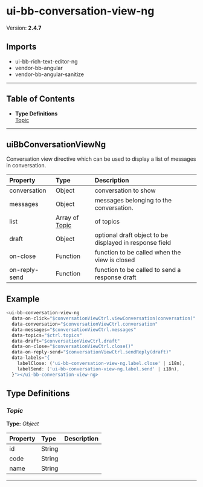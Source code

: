 # ui-bb-conversation-view-ng


Version: **2.4.7**


## Imports

* ui-bb-rich-text-editor-ng
* vendor-bb-angular
* vendor-bb-angular-sanitize

---

## Table of Contents
- **Type Definitions**<br/>    <a href="#Topic">Topic</a><br/>

---

## uiBbConversationViewNg

Conversation view directive which can be used to display a list of messages in conversation.

| Property | Type | Description |
| :-- | :-- | :-- |
| conversation | Object | conversation to show |
| messages | Object | messages belonging to the conversation. |
| list | Array of [Topic](#Topic) | of topics |
| draft | Object | optional draft object to be displayed in response field |
| on-close | Function | function to be called when the view is closed |
| on-reply-send | Function | function to be called to send a response draft |

## Example

```javascript
<ui-bb-conversation-view-ng
  data-on-click="$conversationViewCtrl.viewConversation(conversation)"
  data-conversation="$conversationViewCtrl.conversation"
  data-messages="$conversationViewCtrl.messages"
  data-topics="$ctrl.topics"
  data-draft="$conversationViewCtrl.draft"
  data-on-close="$conversationViewCtrl.close()"
  data-on-reply-send="$conversationViewCtrl.sendReply(draft)"
  data-labels="{
    labelClose: ('ui-bb-conversation-view-ng.label.close' | i18n),
    labelSend: ('ui-bb-conversation-view-ng.label.send' | i18n),
  }"></ui-bb-conversation-view-ng>
```

## Type Definitions


### <a name="Topic"></a>*Topic*


**Type:** *Object*


| Property | Type | Description |
| :-- | :-- | :-- |
| id | String |  |
| code | String |  |
| name | String |  |

---
